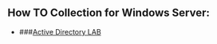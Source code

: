 ## How TO Collection for Windows Server:

- ###[Active Directory LAB](Windows/Server/HowToSetupADLab.md)